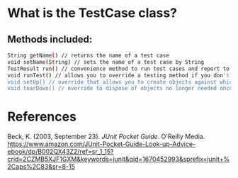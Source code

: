 # What is the TestCase class? 


## Methods included: 
```bash 
String getName() // returns the name of a test case 
void setName(String) // sets the name of a test case by String 
TestResult run() // convenience method to run test cases and report to TestResult 
void runTest() // allows you to override a testing method if you don't want a method to be invoked by reflection 
void setUp() // override that allows you to create objects against which to test 
void tearDown() // override to dispose of objects no longer needed once a test has finished 
```



# References 
Beck, K. (2003, September 23). *JUnit Pocket Guide*. O'Reilly Media. <https://www.amazon.com/JUnit-Pocket-Guide-Look-up-Advice-ebook/dp/B002QX43Z2/ref=sr_1_15?crid=2CZMB5XJF1GXM&keywords=junit&qid=1670452993&sprefix=junit+%2Caps%2C83&sr=8-15> 
